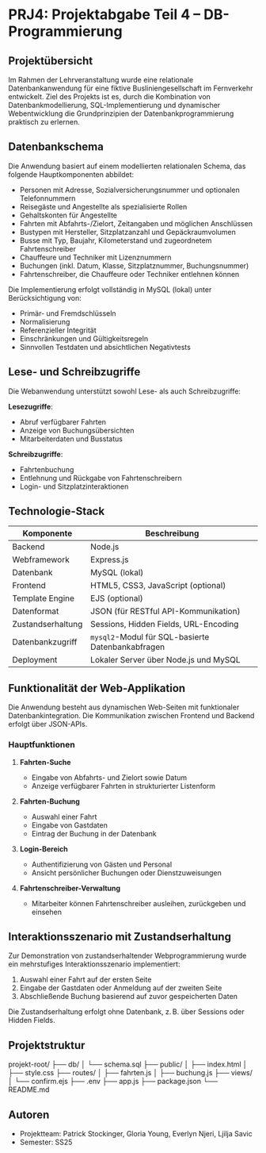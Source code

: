 # PRJ4: Projektabgabe Teil 4 – DB-Programmierung

## Projektübersicht

Im Rahmen der Lehrveranstaltung wurde eine relationale Datenbankanwendung für eine fiktive Busliniengesellschaft im Fernverkehr entwickelt. Ziel des Projekts ist es, durch die Kombination von Datenbankmodellierung, SQL-Implementierung und dynamischer Webentwicklung die Grundprinzipien der Datenbankprogrammierung praktisch zu erlernen.

## Datenbankschema

Die Anwendung basiert auf einem modellierten relationalen Schema, das folgende Hauptkomponenten abbildet:

- Personen mit Adresse, Sozialversicherungsnummer und optionalen Telefonnummern
- Reisegäste und Angestellte als spezialisierte Rollen
- Gehaltskonten für Angestellte
- Fahrten mit Abfahrts-/Zielort, Zeitangaben und möglichen Anschlüssen
- Bustypen mit Hersteller, Sitzplatzanzahl und Gepäckraumvolumen
- Busse mit Typ, Baujahr, Kilometerstand und zugeordnetem Fahrtenschreiber
- Chauffeure und Techniker mit Lizenznummern
- Buchungen (inkl. Datum, Klasse, Sitzplatznummer, Buchungsnummer)
- Fahrtenschreiber, die Chauffeure oder Techniker entlehnen können

Die Implementierung erfolgt vollständig in MySQL (lokal) unter Berücksichtigung von:

- Primär- und Fremdschlüsseln
- Normalisierung
- Referenzieller Integrität
- Einschränkungen und Gültigkeitsregeln
- Sinnvollen Testdaten und absichtlichen Negativtests

## Lese- und Schreibzugriffe

Die Webanwendung unterstützt sowohl Lese- als auch Schreibzugriffe:

**Lesezugriffe**:
- Abruf verfügbarer Fahrten
- Anzeige von Buchungsübersichten
- Mitarbeiterdaten und Busstatus

**Schreibzugriffe**:
- Fahrtenbuchung
- Entlehnung und Rückgabe von Fahrtenschreibern
- Login- und Sitzplatzinteraktionen

## Technologie-Stack

| Komponente        | Beschreibung                                      |
|-------------------|---------------------------------------------------|
| Backend           | Node.js                                           |
| Webframework      | Express.js                                        |
| Datenbank         | MySQL (lokal)                                     |
| Frontend          | HTML5, CSS3, JavaScript (optional)                |
| Template Engine   | EJS (optional)                                    |
| Datenformat       | JSON (für RESTful API-Kommunikation)             |
| Zustandserhaltung | Sessions, Hidden Fields, URL-Encoding             |
| Datenbankzugriff  | `mysql2`-Modul für SQL-basierte Datenbankabfragen |
| Deployment        | Lokaler Server über Node.js und MySQL             |

## Funktionalität der Web-Applikation

Die Anwendung besteht aus dynamischen Web-Seiten mit funktionaler Datenbankintegration. Die Kommunikation zwischen Frontend und Backend erfolgt über JSON-APIs.

### Hauptfunktionen

1. **Fahrten-Suche**
   - Eingabe von Abfahrts- und Zielort sowie Datum
   - Anzeige verfügbarer Fahrten in strukturierter Listenform

2. **Fahrten-Buchung**
   - Auswahl einer Fahrt
   - Eingabe von Gastdaten
   - Eintrag der Buchung in der Datenbank

3. **Login-Bereich**
   - Authentifizierung von Gästen und Personal
   - Ansicht persönlicher Buchungen oder Dienstzuweisungen

4. **Fahrtenschreiber-Verwaltung**
   - Mitarbeiter können Fahrtenschreiber ausleihen, zurückgeben und einsehen

## Interaktionsszenario mit Zustandserhaltung

Zur Demonstration von zustandserhaltender Webprogrammierung wurde ein mehrstufiges Interaktionsszenario implementiert:

1. Auswahl einer Fahrt auf der ersten Seite
2. Eingabe der Gastdaten oder Anmeldung auf der zweiten Seite
3. Abschließende Buchung basierend auf zuvor gespeicherten Daten

Die Zustandserhaltung erfolgt ohne Datenbank, z. B. über Sessions oder Hidden Fields.

## Projektstruktur

projekt-root/
├── db/
│ └── schema.sql
├── public/
│ ├── index.html
│ ├── style.css
├── routes/
│ ├── fahrten.js
│ ├── buchung.js
├── views/
│ └── confirm.ejs
├── .env
├── app.js
├── package.json
└── README.md

## Autoren

- Projektteam: Patrick Stockinger, Gloria Young, Everlyn Njeri, Ljilja Savic
- Semester: SS25